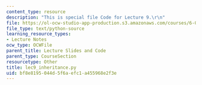 ```yaml
---
content_type: resource
description: "This is special file Code for Lecture 9.\r\n"
file: https://ol-ocw-studio-app-production.s3.amazonaws.com/courses/6-0001-introduction-to-computer-science-and-programming-in-python-fall-2016/bf8e8195044d5f6aefc1a455968e2f3e_lec9_inheritance.py
file_type: text/python-source
learning_resource_types:
- Lecture Notes
ocw_type: OCWFile
parent_title: Lecture Slides and Code
parent_type: CourseSection
resourcetype: Other
title: lec9_inheritance.py
uid: bf8e8195-044d-5f6a-efc1-a455968e2f3e
---
```

